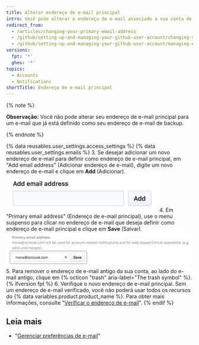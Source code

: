 ```yaml
---
title: Alterar endereço de e-mail principal
intro: Você pode alterar o endereço de e-mail associado à sua conta de usuário a qualquer momento.
redirect_from:
  - /articles/changing-your-primary-email-address
  - /github/setting-up-and-managing-your-github-user-account/changing-your-primary-email-address
  - /github/setting-up-and-managing-your-github-user-account/managing-email-preferences/changing-your-primary-email-address
versions:
  fpt: '*'
  ghes: '*'
topics:
  - Accounts
  - Notifications
shortTitle: Endereço de e-mail principal
---
```


{% note %}

**Observação:** Você não pode alterar seu endereço de e-mail principal para um e-mail que já está definido como seu endereço de e-mail de backup.

{% endnote %}

{% data reusables.user_settings.access_settings %}
{% data reusables.user_settings.emails %}
3. Se desejar adicionar um novo endereço de e-mail para definir como endereço de e-mail principal, em "Add email address" (Adicionar endereço de e-mail), digite um novo endereço de e-mail e clique em **Add** (Adicionar). ![Botão para adicionar outro endereço de e-mail](/assets/images/help/settings/add_another_email_address.png)
4. Em "Primary email address" (Endereço de e-mail principal), use o menu suspenso para clicar no endereço de e-mail que deseja definir como endereço de e-mail principal e clique em **Save** (Salvar). ![Botão para definir como principal](/assets/images/help/settings/set_as_primary_email.png)
5. Para remover o endereço de e-mail antigo da sua conta, ao lado do e-mail antigo, clique em {% octicon "trash" aria-label="The trash symbol" %}.
{% ifversion fpt %}
6. Verifique o novo endereço de e-mail principal. Sem um endereço de e-mail verificado, você não poderá usar todos os recursos do {% data variables.product.product_name %}. Para obter mais informações, consulte "[Verificar o endereço de e-mail](/articles/verifying-your-email-address)".
{% endif %}

## Leia mais

- "[Gerenciar preferências de e-mail](/articles/managing-email-preferences/)"
